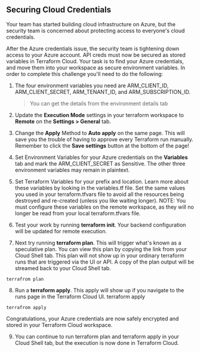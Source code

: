 ## Securing Cloud Credentials


Your team has started building cloud infrastructure on Azure, but the security team is concerned about protecting access to everyone's cloud credentials.


After the Azure credentials issue, the security team is tightening down access to your Azure account. API creds must now be secured as stored variables in Terraform Cloud. Your task is to find your Azure credentials, and move them into your workspace as secure environment variables.
In order to complete this challenge you'll need to do the following:

1.	The four environment variables you need are ARM_CLIENT_ID, ARM_CLIENT_SECRET, ARM_TENANT_ID, and ARM_SUBSCRIPTION_ID.
    >You can get the details from the environment details tab

2.	Update the **Execution Mode** settings in your terraform workspace to **Remote** on the **Settings > General** tab.

3.	Change the **Apply** Method to **Auto apply** on the same page. This will save you the trouble of having to approve every Terraform run manually. Remember to click the **Save settings** button at the bottom of the page!

4.	Set Environment Variables for your Azure credentials on the **Variables** tab and mark the ARM_CLIENT_SECRET as Sensitive. The other three environment variables may remain in plaintext.
   
5.	Set Terraform Variables for your prefix and location. Learn more about these variables by looking in the variables.tf file. Set the same values you used in your terraform.tfvars file to avoid all the resources being destroyed and re-created (unless you like waiting longer).
   NOTE: You must configure these variables on the remote workspace, as they will no longer be read from your local terraform.tfvars file.

6. Test your work by running **terraform init**. Your backend configuration will be updated for remote execution.

7. Next try running **terraform plan**. This will trigger what's known as a speculative plan. You can view this plan by copying the link from your Cloud Shell tab. This plan will not show up in your ordinary terraform runs that are triggered via the UI or API. A copy of the plan output will be streamed back to your Cloud Shell tab.
 ```
 terrafrom plan
 ```
8. Run a **terraform apply**. This apply will show up if you navigate to the runs page in the Terraform Cloud UI.
terraform apply
 ```
 terrafrom apply
 ```
Congratulations, your Azure credentials are now safely encrypted and stored in your Terraform Cloud workspace.

9. You can continue to run terraform plan and terraform apply in your Cloud Shell tab, but the execution is now done in Terraform Cloud.
